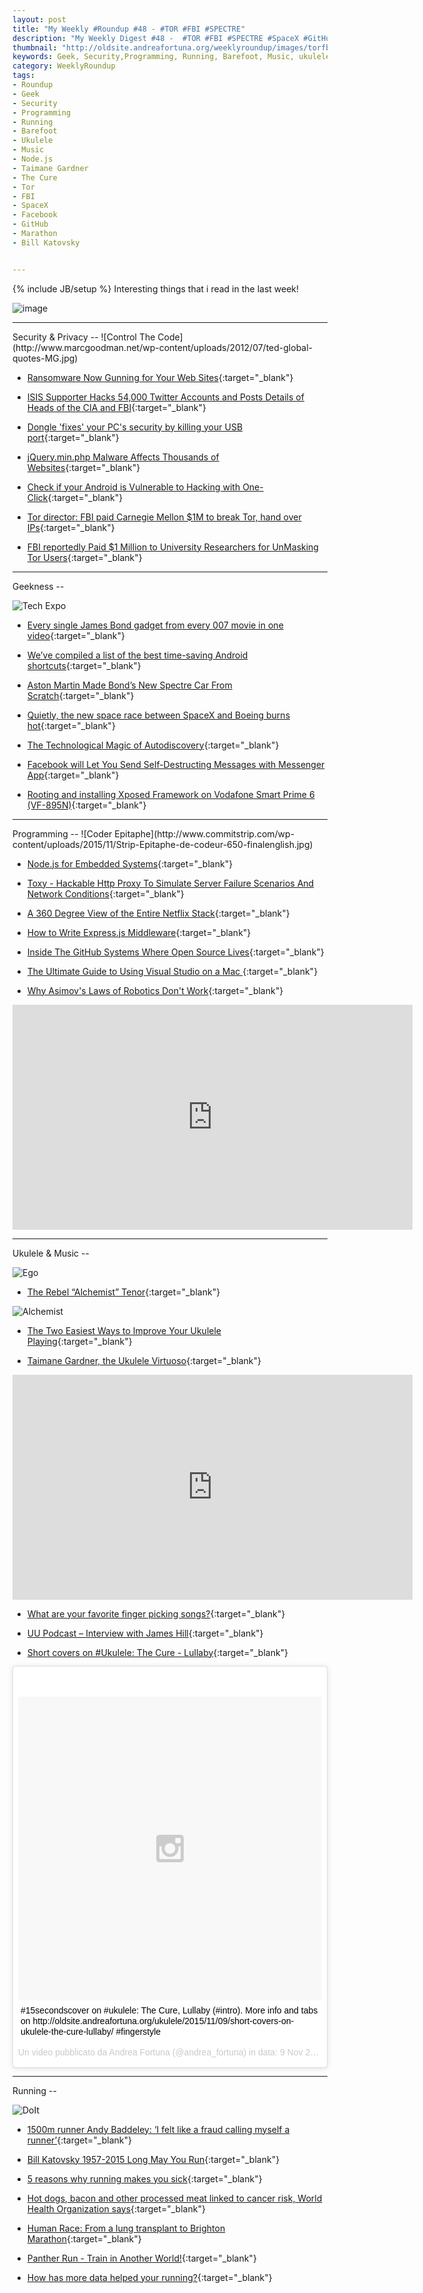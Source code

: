 ```yaml
---
layout: post
title: "My Weekly #Roundup #48 - #TOR #FBI #SPECTRE"
description: "My Weekly Digest #48 -  #TOR #FBI #SPECTRE #SpaceX #GitHub #Marathon"
thumbnail: "http://oldsite.andreafortuna.org/weeklyroundup/images/torfbi.jpg"
keywords: Geek, Security,Programming, Running, Barefoot, Music, ukulele, transcription, Taimane Gardner, SpaceX, Boeing, Android, Node.js, Tor, FBI, facebook, VF-895N, The Cure, Lullaby, Marathon, Bill Katovsky
category: WeeklyRoundup
tags: 
- Roundup
- Geek
- Security
- Programming
- Running
- Barefoot
- Ukulele
- Music
- Node.js
- Taimane Gardner
- The Cure
- Tor
- FBI
- SpaceX
- Facebook
- GitHub
- Marathon
- Bill Katovsky


---
```

{% include JB/setup %}
Interesting things that i read in the last week!

![image](/weeklyroundup/images/torfbi.jpg)
<!-- more -->
<hr/>
Security & Privacy
--
![Control The Code](http://www.marcgoodman.net/wp-content/uploads/2012/07/ted-global-quotes-MG.jpg)

- [Ransomware Now Gunning for Your Web Sites](http://krebsonsecurity.com/2015/11/ransomware-now-gunning-for-your-web-sites/){:target="_blank"}

- [ISIS Supporter Hacks 54,000 Twitter Accounts and Posts Details of Heads of the CIA and FBI](http://thehackernews.com/2015/11/hacking-twitter-account.html){:target="_blank"}

- [Dongle 'fixes' your PC's security by killing your USB port](http://www.engadget.com/2015/11/08/usb-killer/){:target="_blank"}

- [jQuery.min.php Malware Affects Thousands of Websites](https://blog.sucuri.net/2015/11/jquery-min-php-malware-affects-thousands-of-websites.html){:target="_blank"}

- [Check if your Android is Vulnerable to Hacking with One-Click](https://freedomhacker.net/check-if-your-android-is-vulnerable-hacking-with-one-click-4738/){:target="_blank"}

- [Tor director: FBI paid Carnegie Mellon $1M to break Tor, hand over IPs](http://arstechnica.com/tech-policy/2015/11/tor-director-fbi-paid-carnegie-mellon-1m-to-break-tor-hand-over-ips/){:target="_blank"}

- [FBI reportedly Paid $1 Million to University Researchers for UnMasking Tor Users](http://thehackernews.com/2015/11/fbi-tor-unmask.html){:target="_blank"}


<hr/>
Geekness
--

![Tech Expo](http://www.commitstrip.com/wp-content/uploads/2015/10/Strip-Retour-de-conf%C3%A9rence-650-finalenglish1.jpg)

- [Every single James Bond gadget from every 007 movie in one video](http://bgr.com/2015/11/06/spectre-release-date-james-bond-gadgets-video/){:target="_blank"}

- [We’ve compiled a list of the best time-saving Android shortcuts](http://bgr.com/2015/11/06/android-tips-and-tricks-best-shortcuts/){:target="_blank"}

- [Aston Martin Made Bond’s New Spectre Car From Scratch](http://www.wired.com/2015/11/aston-martin-made-bonds-new-spectre-car-from-scratch/){:target="_blank"}

- [Quietly, the new space race between SpaceX and Boeing burns hot](http://arstechnica.com/science/2015/11/quietly-the-new-space-race-between-spacex-and-boeing-burns-hot/){:target="_blank"}

- [The Technological Magic of Autodiscovery](http://recode.net/2015/11/12/the-technological-magic-of-autodiscovery/){:target="_blank"}

- [Facebook will Let You Send Self-Destructing Messages with Messenger App](http://thehackernews.com/2015/11/facebook-self-destruct.html){:target="_blank"}

- [Rooting and installing Xposed Framework on Vodafone Smart Prime 6 (VF-895N)](http://oldsite.andreafortuna.org/technology/2015/11/10/root-and-installing-xposed-on-vodafone-smart-prime-6/){:target="_blank"}


<hr/>
Programming
--
![Coder Epitaphe](http://www.commitstrip.com/wp-content/uploads/2015/11/Strip-Epitaphe-de-codeur-650-finalenglish.jpg)

- [Node.js for Embedded Systems](http://embeddednodejs.com/chapters.html){:target="_blank"}

- [Toxy - Hackable Http Proxy To Simulate Server Failure Scenarios And Network Conditions](http://radar.andreafortuna.org/post/132993062027/toxy-hackable-http-proxy-to-simulate-server){:target="_blank"}

- [A 360 Degree View of the Entire Netflix Stack](http://highscalability.com/blog/2015/11/9/a-360-degree-view-of-the-entire-netflix-stack.html){:target="_blank"}

- [How to Write Express.js Middleware](http://stackabuse.com/how-to-write-express-js-middleware/){:target="_blank"}

- [Inside The GitHub Systems Where Open Source Lives](http://www.nextplatform.com/2015/09/24/inside-the-github-systems-where-open-source-lives/){:target="_blank"}

- [The Ultimate Guide to Using Visual Studio on a Mac ](https://stormpath.com/blog/ultimate-guide-to-using-visual-studio-on-a-mac/){:target="_blank"}

- [Why Asimov's Laws of Robotics Don't Work](https://www.youtube.com/watch?v=7PKx3kS7f4A&feature=share){:target="_blank"}

<iframe width="640" height="360" src="https://www.youtube.com/embed/7PKx3kS7f4A" frameborder="0" allowfullscreen></iframe>


<hr/>
Ukulele & Music
--

![Ego](http://i0.wp.com/ukeuniversity.net/wp-content/uploads/2015/06/Ukulele-Quote-jake-shumabukuro-no-ego-when-youre-a-ukulele-player.png)

- [The Rebel “Alchemist” Tenor](http://ukehunt.tumblr.com/post/132670825210/baanukulele-the-rebel-alchemist-tenor){:target="_blank"}

![Alchemist](http://41.media.tumblr.com/6bb35e1e660d1da644ae89de8a1ef009/tumblr_nxbqtzCFAE1rtrp0po8_1280.jpg)

- [The Two Easiest Ways to Improve Your Ukulele Playing](http://ukulelehunt.com/2015/11/11/the-two-easiest-ways-to-improve-your-ukulele-playing/){:target="_blank"}

- [Taimane Gardner, the Ukulele Virtuoso](https://www.youtube.com/watch?v=-yDM2hp78L4){:target="_blank"}

<iframe width="640" height="360" src="https://www.youtube.com/embed/-yDM2hp78L4" frameborder="0" allowfullscreen></iframe>

- [What are your favorite finger picking songs?](https://www.reddit.com/r/ukulele/comments/3s31dz/what_are_your_favorite_finger_picking_songs/){:target="_blank"}

- [UU Podcast – Interview with James Hill](http://ukuleleunderground.com/2015/11/uu-podcast-interview-with-james-hill/){:target="_blank"}

- [Short covers on #Ukulele: The Cure - Lullaby](http://oldsite.andreafortuna.org/ukulele/2015/11/09/short-covers-on-ukulele-the-cure-lullaby/){:target="_blank"}

<blockquote class="instagram-media" data-instgrm-captioned data-instgrm-version="5" style=" background:#FFF; border:0; border-radius:3px; box-shadow:0 0 1px 0 rgba(0,0,0,0.5),0 1px 10px 0 rgba(0,0,0,0.15); margin: 1px; max-width:658px; padding:0; width:99.375%; width:-webkit-calc(100% - 2px); width:calc(100% - 2px);"><div style="padding:8px;"> <div style=" background:#F8F8F8; line-height:0; margin-top:40px; padding:50.0% 0; text-align:center; width:100%;"> <div style=" background:url(data:image/png;base64,iVBORw0KGgoAAAANSUhEUgAAACwAAAAsCAMAAAApWqozAAAAGFBMVEUiIiI9PT0eHh4gIB4hIBkcHBwcHBwcHBydr+JQAAAACHRSTlMABA4YHyQsM5jtaMwAAADfSURBVDjL7ZVBEgMhCAQBAf//42xcNbpAqakcM0ftUmFAAIBE81IqBJdS3lS6zs3bIpB9WED3YYXFPmHRfT8sgyrCP1x8uEUxLMzNWElFOYCV6mHWWwMzdPEKHlhLw7NWJqkHc4uIZphavDzA2JPzUDsBZziNae2S6owH8xPmX8G7zzgKEOPUoYHvGz1TBCxMkd3kwNVbU0gKHkx+iZILf77IofhrY1nYFnB/lQPb79drWOyJVa/DAvg9B/rLB4cC+Nqgdz/TvBbBnr6GBReqn/nRmDgaQEej7WhonozjF+Y2I/fZou/qAAAAAElFTkSuQmCC); display:block; height:44px; margin:0 auto -44px; position:relative; top:-22px; width:44px;"></div></div> <p style=" margin:8px 0 0 0; padding:0 4px;"> <a href="https://instagram.com/p/926rsQiuaS/" style=" color:#000; font-family:Arial,sans-serif; font-size:14px; font-style:normal; font-weight:normal; line-height:17px; text-decoration:none; word-wrap:break-word;" target="_blank">#15secondscover on #ukulele: The Cure, Lullaby (#intro). More info and tabs on http://oldsite.andreafortuna.org/ukulele/2015/11/09/short-covers-on-ukulele-the-cure-lullaby/ #fingerstyle</a></p> <p style=" color:#c9c8cd; font-family:Arial,sans-serif; font-size:14px; line-height:17px; margin-bottom:0; margin-top:8px; overflow:hidden; padding:8px 0 7px; text-align:center; text-overflow:ellipsis; white-space:nowrap;">Un video pubblicato da Andrea Fortuna (@andrea_fortuna) in data: <time style=" font-family:Arial,sans-serif; font-size:14px; line-height:17px;" datetime="2015-11-09T08:53:50+00:00">9 Nov 2015 alle ore 00:53 PST</time></p></div></blockquote>
<script async defer src="//platform.instagram.com/en_US/embeds.js"></script>


<hr/>
Running
--

![DoIt](https://fbcdn-photos-f-a.akamaihd.net/hphotos-ak-xtp1/v/t1.0-0/p480x480/12112068_1063779180321575_5848298002740701847_n.jpg?oh=877e4175e4f9d6b2e062d21d4505bf6e&oe=56B463DD&__gda__=1454695672_bd7b5bba2397129629d106f0a5af65cf)

- [1500m runner Andy Baddeley: ‘I felt like a fraud calling myself a runner’](http://www.runnersworld.co.uk/interview/1500m-runner-andy-baddeley-i-felt-like-a-fraud-calling-myself-a-runner/14151.html){:target="_blank"}

- [Bill Katovsky 1957-2015 Long May You Run](http://naturalrunningcenter.com/2015/11/09/bill-katovsky-1957-2015/){:target="_blank"}

- [5 reasons why running makes you sick](http://www.runnersworld.co.uk/health/5-reasons-why-running-makes-you-sick/14184.html){:target="_blank"}

- [Hot dogs, bacon and other processed meat linked to cancer risk, World Health Organization says](http://mashable.com/2015/10/26/red-meat-cancer-world-health/#oKLVkqNkhgqF){:target="_blank"}

- [Human Race: From a lung transplant to Brighton Marathon](http://www.runnersworld.co.uk/interview/human-race-from-a-lung-transplant-to-brighton-marathon/14090.html){:target="_blank"}

- [Panther Run - Train in Another World!](http://panther.run/){:target="_blank"}

- [How has more data helped your running?](https://www.reddit.com/r/running/comments/3shrju/how_has_more_data_helped_your_running/){:target="_blank"}





